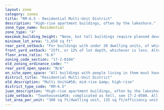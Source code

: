 ```yaml
---
layout: zone
category: zones
title: "RM-6.5 - Residential Multi-Unit District"
description: "High-rise apartment buildings, often by the lakeshore."
zone_type_name: Residential
zone_type: "4"
maximum_building_height: "None, but tall buildings require planned development approval (see Sec. 17-13-0600)."
minimum_lot_area: "1,650 sq ft"
rear_yard_setback: "For buildings with under 20 dwelling units, of which at least 33% are &quot;accessible&quot;&#58; 50 ft or 24% of lot depth, whichever is less. For other buildings&#58; 50 ft or 30% of lot depth, whichever is less."
front_yard_setback: "15ft, or 12% of lot depth, whichever is less. Alternatively, setback can be the average front yard depth of nearest 2 lots."
floor_area_ratio: "6.6"
zoning_code_section: "17-2-0104"
old_zoning_ordinance_code: ""
rear_yard_open_space: "N/A"
on_site_open_space: "All buildings with people living in them must have at least 36 sq ft of on-site open space per dwelling unit. (See 17-2-0308)"
district_title: "Residential Multi-Unit District"
old_description: "Multi Unit&#58; mid-rise &amp; high-rise"
district_type_code: "RM-6.5"
juan_description: "High-rise apartment buildings, often by the lakeshore."
side_setback: "Townhouses&#58; complicated as hell, see 17-2-0500. All other buildings&#58; none if building abuts the street or alley, or if building covers less than 50% of its lot. If more than 50%, building&#39;s side setbacks must equal 10% of lot width or 10% of building height (whichever is greater), but no setback needs to be wider than 20 ft."
lot_area_per_unit: "300 sq ft/dwelling unit, 135 sq ft/efficiency unit, 135 sq ft/SRO unit"
---
```

